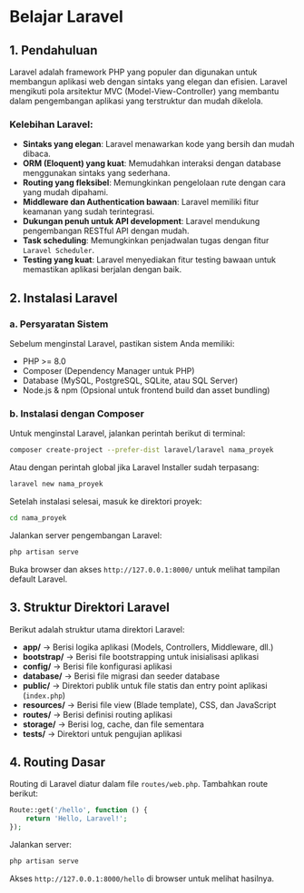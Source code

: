 # Belajar Laravel

## 1. Pendahuluan
Laravel adalah framework PHP yang populer dan digunakan untuk membangun aplikasi web dengan sintaks yang elegan dan efisien. Laravel mengikuti pola arsitektur MVC (Model-View-Controller) yang membantu dalam pengembangan aplikasi yang terstruktur dan mudah dikelola.

### Kelebihan Laravel:
- **Sintaks yang elegan**: Laravel menawarkan kode yang bersih dan mudah dibaca.
- **ORM (Eloquent) yang kuat**: Memudahkan interaksi dengan database menggunakan sintaks yang sederhana.
- **Routing yang fleksibel**: Memungkinkan pengelolaan rute dengan cara yang mudah dipahami.
- **Middleware dan Authentication bawaan**: Laravel memiliki fitur keamanan yang sudah terintegrasi.
- **Dukungan penuh untuk API development**: Laravel mendukung pengembangan RESTful API dengan mudah.
- **Task scheduling**: Memungkinkan penjadwalan tugas dengan fitur `Laravel Scheduler`.
- **Testing yang kuat**: Laravel menyediakan fitur testing bawaan untuk memastikan aplikasi berjalan dengan baik.

## 2. Instalasi Laravel

### a. Persyaratan Sistem
Sebelum menginstal Laravel, pastikan sistem Anda memiliki:
- PHP >= 8.0
- Composer (Dependency Manager untuk PHP)
- Database (MySQL, PostgreSQL, SQLite, atau SQL Server)
- Node.js & npm (Opsional untuk frontend build dan asset bundling)

### b. Instalasi dengan Composer
Untuk menginstal Laravel, jalankan perintah berikut di terminal:
```sh
composer create-project --prefer-dist laravel/laravel nama_proyek
```
Atau dengan perintah global jika Laravel Installer sudah terpasang:
```sh
laravel new nama_proyek
```
Setelah instalasi selesai, masuk ke direktori proyek:
```sh
cd nama_proyek
```
Jalankan server pengembangan Laravel:
```sh
php artisan serve
```
Buka browser dan akses `http://127.0.0.1:8000/` untuk melihat tampilan default Laravel.

## 3. Struktur Direktori Laravel
Berikut adalah struktur utama direktori Laravel:
- **app/** → Berisi logika aplikasi (Models, Controllers, Middleware, dll.)
- **bootstrap/** → Berisi file bootstrapping untuk inisialisasi aplikasi
- **config/** → Berisi file konfigurasi aplikasi
- **database/** → Berisi file migrasi dan seeder database
- **public/** → Direktori publik untuk file statis dan entry point aplikasi (`index.php`)
- **resources/** → Berisi file view (Blade template), CSS, dan JavaScript
- **routes/** → Berisi definisi routing aplikasi
- **storage/** → Berisi log, cache, dan file sementara
- **tests/** → Direktori untuk pengujian aplikasi

## 4. Routing Dasar
Routing di Laravel diatur dalam file `routes/web.php`. Tambahkan route berikut:
```php
Route::get('/hello', function () {
    return 'Hello, Laravel!';
});
```
Jalankan server:
```sh
php artisan serve
```
Akses `http://127.0.0.1:8000/hello` di browser untuk melihat hasilnya.
